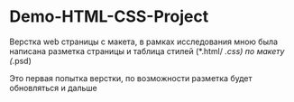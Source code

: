 # Demo-HTML-CSS-Project

Верстка web страницы с макета, 
в рамках исследования мною была написана разметка страницы и таблица стилей (*.html/ *.css) по макету (*.psd) 

Это первая попытка верстки, по возможности разметка будет обновляться и дальше
